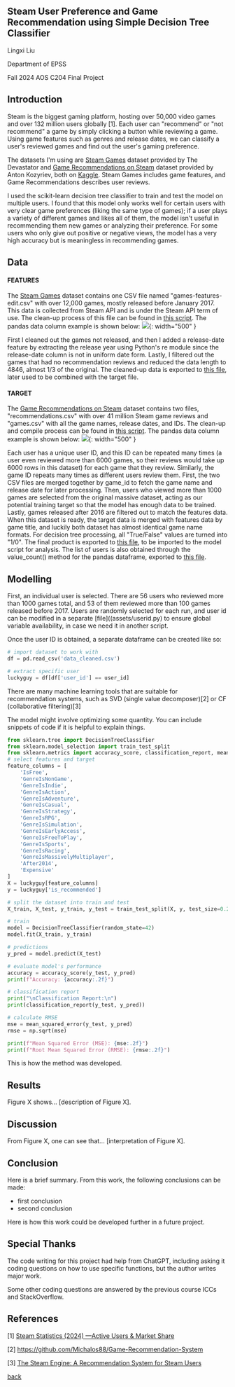 ## Steam User Preference and Game Recommendation using Simple Decision Tree Classifier

Lingxi Liu

Department of EPSS

Fall 2024 AOS C204 Final Project

## Introduction 

Steam is the biggest gaming platform, hosting over 50,000 video games and over 132 million users globally [1]. Each user can "recommend" or "not recommend" a game by simply clicking a button while reviewing a game. Using game features such as genres and release dates, we can classify a user's reviewed games and find out the user's gaming preference.

The datasets I'm using are [Steam Games](https://www.kaggle.com/datasets/thedevastator/get-your-game-on-metacritic-recommendations-and) dataset provided by The Devastator and [Game Recommendations on Steam](https://www.kaggle.com/datasets/antonkozyriev/game-recommendations-on-steam) dataset provided by Anton Kozyriev, both on [Kaggle](https://www.kaggle.com/datasets). Steam Games includes game features, and Game Recommendations describes user reviews.

I used the scikit-learn decision tree classifier to train and test the model on multiple users. I found that this model only works well for certain users with very clear game preferences (liking the same type of games); if a user plays a variety of different games and likes all of them, the model isn't useful in recommending them new games or analyzing their preference. For some users who only give out positive or negative views, the model has a very high accuracy but is meaningless in recommending games.


## Data

#### FEATURES
The [Steam Games](https://www.kaggle.com/datasets/thedevastator/get-your-game-on-metacritic-recommendations-and) dataset contains one CSV file named "games-features-edit.csv" with over 12,000 games, mostly released before January 2017. This data is collected from Steam API and is under the Steam API term of use. The clean-up process of this file can be found in [this script](assets/game_feature_data.ipynb). The pandas data column example is shown below:
![](assets/IMG/featuredatahead.png){: width="500" }

First I cleaned out the games not released, and then I added a release-date feature by extracting the release year using Python's re module since the release-date column is not in uniform date form. Lastly, I filtered out the games that had no recommendation reviews and reduced the data length to 4846, almost 1/3 of the original. The cleaned-up data is exported to [this file](assets/game_feature_data.csv), later used to be combined with the target file.

#### TARGET
The [Game Recommendations on Steam](https://www.kaggle.com/datasets/antonkozyriev/game-recommendations-on-steam) dataset contains two files, "recommendations.csv" with over 41 million Steam game reviews and "games.csv" with all the game names, release dates, and IDs. The clean-up and compile process can be found in [this script](assets/recommendation.ipynb). The pandas data column example is shown below:
![](assets/IMG/targetdatahead.png){: width="500" }

Each user has a unique user ID, and this ID can be repeated many times (a user even reviewed more than 6000 games, so their reviews would take up 6000 rows in this dataset) for each game that they review. Similarly, the game ID repeats many times as different users review them. First, the two CSV files are merged together by game_id to fetch the game name and release date for later processing. Then, users who viewed more than 1000 games are selected from the original massive dataset, acting as our potential training target so that the model has enough data to be trained. Lastly, games released after 2016 are filtered out to match the features data. When this dataset is ready, the target data is merged with features data by game title, and luckily both dataset has almost identical game name formats. For decision tree processing, all "True/False" values are turned into "1/0". The final product is exported to [this file](assets/data_cleaned.csv), to be imported to the model script for analysis. The list of users is also obtained through the value_count() method for the pandas dataframe, exported to [this file](assets/list_of_users.csv).

## Modelling

First, an individual user is selected. There are 56 users who reviewed more than 1000 games total, and 53 of them reviewed more than 100 games released before 2017. Users are randomly selected for each run, and user id can be modified in a separate [file]((assets/userid.py) to ensure global variable availability, in case we need it in another script.

Once the user ID is obtained, a separate dataframe can be created like so:

```python
# import dataset to work with
df = pd.read_csv('data_cleaned.csv')

# extract specific user
luckyguy = df[df['user_id'] == user_id]
```

There are many machine learning tools that are suitable for recommendation systems, such as SVD (single value decomposer)[2] or CF (collaborative filtering)[3]

The model might involve optimizing some quantity. You can include snippets of code if it is helpful to explain things.

```python
from sklearn.tree import DecisionTreeClassifier
from sklearn.model_selection import train_test_split
from sklearn.metrics import accuracy_score, classification_report, mean_squared_error
# select features and target
feature_columns = [
    'IsFree', 
    'GenreIsNonGame', 
    'GenreIsIndie', 
    'GenreIsAction', 
    'GenreIsAdventure', 
    'GenreIsCasual', 
    'GenreIsStrategy', 
    'GenreIsRPG', 
    'GenreIsSimulation', 
    'GenreIsEarlyAccess', 
    'GenreIsFreeToPlay', 
    'GenreIsSports', 
    'GenreIsRacing', 
    'GenreIsMassivelyMultiplayer', 
    'After2014', 
    'Expensive'
]
X = luckyguy[feature_columns]
y = luckyguy['is_recommended']

# split the dataset into train and test
X_train, X_test, y_train, y_test = train_test_split(X, y, test_size=0.2, random_state=20)

# train 
model = DecisionTreeClassifier(random_state=42)
model.fit(X_train, y_train)

# predictions
y_pred = model.predict(X_test)

# evaluate model's performance
accuracy = accuracy_score(y_test, y_pred)
print(f"Accuracy: {accuracy:.2f}")

# classification report
print("\nClassification Report:\n")
print(classification_report(y_test, y_pred))

# calculate RMSE
mse = mean_squared_error(y_test, y_pred)
rmse = np.sqrt(mse)

print(f"Mean Squared Error (MSE): {mse:.2f}")
print(f"Root Mean Squared Error (RMSE): {rmse:.2f}")
```

This is how the method was developed.

## Results

Figure X shows... [description of Figure X].

## Discussion

From Figure X, one can see that... [interpretation of Figure X].

## Conclusion

Here is a brief summary. From this work, the following conclusions can be made:
* first conclusion
* second conclusion

Here is how this work could be developed further in a future project.

## Special Thanks

The code writing for this project had help from ChatGPT, including asking it coding questions on how to use specific functions, but the author writes major work. 

Some other coding questions are answered by the previous course ICCs and StackOverflow.

## References
[1] [Steam Statistics (2024) —Active Users & Market Share](https://www.demandsage.com/steam-statistics/)

[2] https://github.com/Michalos88/Game-Recommendation-System

[3] [The Steam Engine: A Recommendation System for Steam Users](https://brandonlin.com/steam.pdf)

[back](./)
